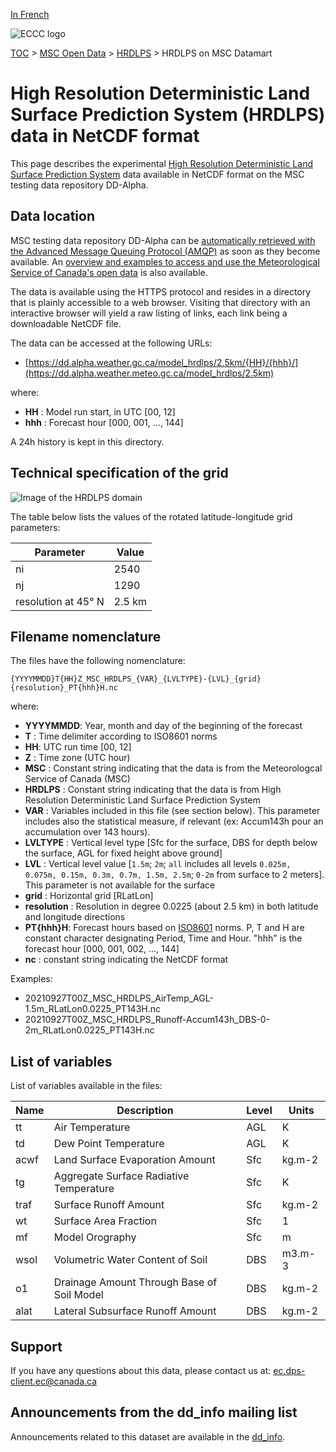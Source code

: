 [In French](readme_hrdlps-datamart_fr.md)

![ECCC logo](../../img_eccc-logo.png)

[TOC](../../readme_en.md) > [MSC Open Data](../readme_en.md) > [HRDLPS](readme_hrdlps_en.md) > HRDLPS on MSC Datamart 

# High Resolution Deterministic Land Surface Prediction System (HRDLPS) data in NetCDF format

This page describes the experimental [High Resolution Deterministic Land Surface Prediction System](./readme_hrdlps_en.md) data available in NetCDF format on the MSC testing data repository DD-Alpha.

## Data location 

MSC testing data repository DD-Alpha can be [automatically retrieved with the Advanced Message Queuing Protocol (AMQP)](../../msc-datamart/amqp_en.md) as soon as they become available. An [overview and examples to access and use the Meteorological Service of Canada's open data](../../usage/readme_en.md) is also available.

The data is available using the HTTPS protocol and resides in a directory that is plainly accessible to a web browser. Visiting that directory with an interactive browser will yield a raw listing of links, each link being a downloadable NetCDF file.

The data can be accessed at the following URLs:

* [https://dd.alpha.weather.gc.ca/model_hrdlps/2.5km/{HH}/{hhh}/](https://dd.alpha.weather.meteo.gc.ca/model_hrdlps/2.5km)                  

where:

* __HH__ : Model run start, in UTC [00, 12]
* __hhh__ : Forecast hour [000, 001, ..., 144] 

A 24h history is kept in this directory.

## Technical specification of the grid

![Image of the HRDLPS domain](https://collaboration.cmc.ec.gc.ca/cmc/cmos/public_doc/msc-data/nwp_hrdlps/grille_hrdlps.png)

The table below lists the values of the rotated latitude-longitude grid parameters:

| Parameter | Value |
| ------ | ------ |
| ni | 2540 |
| nj | 1290 |
| resolution at 45° N | 2.5 km |

## Filename nomenclature


The files have the following nomenclature: 

`{YYYYMMDD}T{HH}Z_MSC_HRDLPS_{VAR}_{LVLTYPE}-{LVL}_{grid}{resolution}_PT{hhh}H.nc`

where:

* __YYYYMMDD__: Year, month and day of the beginning of the forecast
* __T__ : Time delimiter according to ISO8601 norms
* __HH__: UTC run time [00, 12]
* __Z__ : Time zone (UTC hour)
* __MSC__ : Constant string indicating that the data is from the Meteorologcal Service of Canada (MSC)
* __HRDLPS__ : Constant string indicating that the data is from High Resolution Deterministic Land Surface Prediction System
* __VAR__ : Variables included in this file (see section below). This parameter includes also the statistical measure, if relevant (ex: Accum143h pour an accumulation over 143 hours).
* __LVLTYPE__ : Vertical level type [Sfc for the surface, DBS for depth below the surface, AGL for fixed height above ground]
* __LVL__ : Vertical level value [`1.5m`; `2m`; `all` includes all levels `0.025m, 0.075m, 0.15m, 0.3m, 0.7m, 1.5m, 2.5m`; `0-2m` from surface to 2 meters]. This parameter is not available for the surface
* __grid__ : Horizontal grid [RLatLon]
* __resolution__ : Resolution in degree 0.0225 (about 2.5 km) in both latitude and longitude directions 
* __PT{hhh}H__: Forecast hours based on [ISO8601](https://en.wikipedia.org/wiki/ISO_8601) norms. P, T and H are constant character designating Period, Time and Hour. "hhh" is the forecast hour [000, 001, 002, ..., 144]
* __nc__ : constant string indicating the NetCDF format

Examples:

* 20210927T00Z_MSC_HRDLPS_AirTemp_AGL-1.5m_RLatLon0.0225_PT143H.nc
* 20210927T00Z_MSC_HRDLPS_Runoff-Accum143h_DBS-0-2m_RLatLon0.0225_PT143H.nc

## List of variables 

List of variables available in the files: 

|Name   | Description|  Level|    Units|
|---------|---------------|----------|----------|
|tt     |Air Temperature                            |   AGL|     K|
|td      |Dew Point Temperature |   AGL|    K|
|acwf      |Land Surface Evaporation Amount |   Sfc|     kg.m-2|
|tg      |Aggregate Surface Radiative Temperature |   Sfc|       K|
|traf      |Surface Runoff Amount |   Sfc|     kg.m-2|
|wt      |Surface Area Fraction |   Sfc|   1|
|mf      |Model Orography |   Sfc|      m|
|wsol      |Volumetric Water Content of Soil |   DBS|    m3.m-3|
|o1      |Drainage Amount Through Base of Soil Model |   DBS|     kg.m-2|
|alat      |Lateral Subsurface Runoff Amount |   DBS|     kg.m-2|


## Support

If you have any questions about this data, please contact us at: [ec.dps-client.ec@canada.ca](mailto:ec.dps-client.ec@canada.ca)

## Announcements from the dd_info mailing list

Announcements related to this dataset are available in the [dd_info](https://lists.ec.gc.ca/cgi-bin/mailman/listinfo/dd_info).

